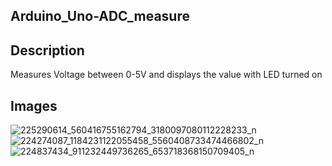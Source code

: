 ## Arduino_Uno-ADC_measure
## Description
Measures Voltage between 0-5V and displays the value with LED turned on
## Images
![225290614_560416755162794_3180097080112228233_n](https://user-images.githubusercontent.com/62220648/127866703-440f5cba-82ea-4d97-b5dc-01a0bf00d255.jpg)
![224274087_1184231122055458_5560408733474466802_n](https://user-images.githubusercontent.com/62220648/127866723-d3dca289-d30a-4f19-b30c-ed1bfa9e0b57.jpg)
![224837434_911232449736265_653718368150709405_n](https://user-images.githubusercontent.com/62220648/127866725-ddf87281-6dee-4dce-8388-788ab9073f55.jpg)
